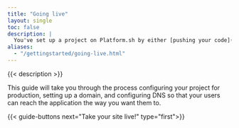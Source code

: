 ```yaml
---
title: "Going live"
layout: single
toc: false
description: |
  You've set up a project on Platform.sh by either [pushing your code](/gettingstarted/own-code.html) directly or by [setting up an integration](/gettingstarted/integrations.html) to an external repository. Now it's time to take your site live.
aliases:
  - "/gettingstarted/going-live.html"
---
```


{{< description >}}

This guide will take you through the process configuring your project for production, setting up a domain, and configuring DNS so that your users can reach the application the way you want them to.

{{< guide-buttons next="Take your site live!" type="first">}}
